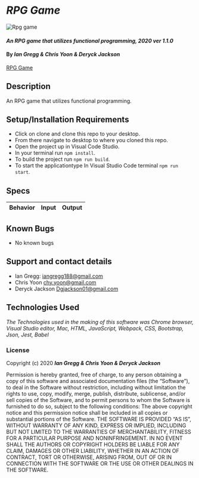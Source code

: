 # _RPG Game_

![Rpg game](https://media.giphy.com/media/eeI4z5pyVzBggEDfue/giphy.gif)

#### _An RPG game that utilizes functional programming, 2020 ver 1.1.0_

#### By _Ian Gregg & Chris Yoon & Deryck Jackson_
[RPG Game]()

## Description

An RPG game that utilizes functional programming.

## Setup/Installation Requirements

* Click on clone and clone this repo to your desktop.
* From there navigate to desktop to where you cloned this repo.
* Open the project up in Visual Code Studio.
* In your terminal run ```npm install```.
* To build the project run ```npm run build```.
* To start the applicationtype In Visual Studio Code terminal ```npm run start```.

## Specs

| Behavior    | Input | Output |
| :-----------| ------| ------: |


## Known Bugs

* No known bugs

## Support and contact details

* Ian Gregg: <iangregg188@gmail.com>
* Chris Yoon <chy.yoon@gmail.com>
* Deryck Jackson <Dgjackson01@gmail.com>

## Technologies Used

_The Technologies used in the making of this software was Chrome browser, Visual Studio editor, Mac, HTML, JavaScript, Webpack, CSS, Bootstrap, Json, Jest, Babel_

### License

Copyright (c) 2020 **_Ian Gregg & Chris Yoon & Deryck Jackson_**

Permission is hereby granted, free of charge, to any person obtaining a copy of this software and associated documentation files (the “Software”), to deal in the Software without restriction, including without limitation the rights to use, copy, modify, merge, publish, distribute, sublicense, and/or sell copies of the Software, and to permit persons to whom the Software is furnished to do so, subject to the following conditions:
The above copyright notice and this permission notice shall be included in all copies or substantial portions of the Software.
THE SOFTWARE IS PROVIDED “AS IS”, WITHOUT WARRANTY OF ANY KIND, EXPRESS OR IMPLIED, INCLUDING BUT NOT LIMITED TO THE WARRANTIES OF MERCHANTABILITY, FITNESS FOR A PARTICULAR PURPOSE AND NONINFRINGEMENT. IN NO EVENT SHALL THE AUTHORS OR COPYRIGHT HOLDERS BE LIABLE FOR ANY CLAIM, DAMAGES OR OTHER LIABILITY, WHETHER IN AN ACTION OF CONTRACT, TORT OR OTHERWISE, ARISING FROM, OUT OF OR IN CONNECTION WITH THE SOFTWARE OR THE USE OR OTHER DEALINGS IN THE SOFTWARE.